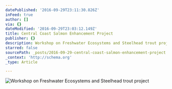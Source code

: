 ```yaml
---
datePublished: '2016-09-29T23:11:30.826Z'
inFeed: true
author: []
via: {}
dateModified: '2016-09-29T23:03:12.149Z'
title: Central Coast Salmon Enhancement Project
publisher: {}
description: Workshop on Freshwater Ecosystems and Steelhead trout project
starred: false
sourcePath: _posts/2016-09-29-central-coast-salmon-enhancement-project.md
_context: 'http://schema.org'
_type: Article

---
```

![Workshop on Freshwater Ecosystems and Steelhead trout project](https://the-grid-user-content.s3-us-west-2.amazonaws.com/6695b56e-c5f0-4ef8-b690-985eb59848bd.jpg)